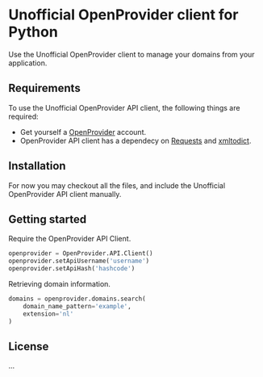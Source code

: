 # Unofficial OpenProvider client for Python

Use the Unofficial OpenProvider client to manage your domains from your application.

## Requirements

To use the Unofficial OpenProvider API client, the following things are required:
- Get yourself a [OpenProvider](https://www.openprovider.nl/) account.
- OpenProvider API client has a dependecy on [Requests](http://docs.python-requests.org/en/master/) and [xmltodict](https://github.com/martinblech/xmltodict).

## Installation

For now you may checkout all the files, and include the Unofficial OpenProvider API client manually.

## Getting started

Require the OpenProvider API Client.

```python
openprovider = OpenProvider.API.Client()
openprovider.setApiUsername('username')
openprovider.setApiHash('hashcode')
```

Retrieving domain information.

```python
domains = openprovider.domains.search(
    domain_name_pattern='example',
    extension='nl'
)
```

## License

...
